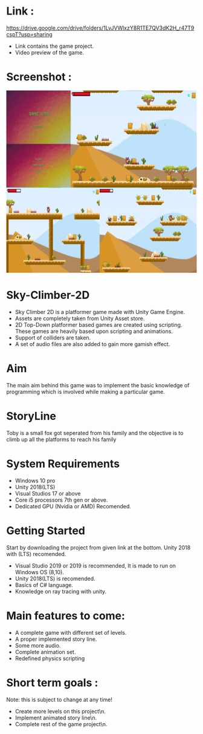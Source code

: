 # Link : 
https://drive.google.com/drive/folders/1LvJVWlxzY8R1TE7QV3dK2H_r47T9cspT?usp=sharing

* Link contains the game project.
* Video preview of the game.

# Screenshot : 

![](GameCollage.png)

# Sky-Climber-2D
* Sky Climber 2D is a platformer game made with Unity Game Engine. 
* Assets are completely taken from Unity Asset store.
* 2D Top-Down platformer based games are created using scripting. These games are heavily based upon scripting and animations.
* Support of colliders are taken.
* A set of audio files are also added to gain more gamish effect.

# Aim
The main aim behind this game was to implement the basic knowledge of programming which is involved while making a particular game.

# StoryLine 
Toby is a small fox got seperated from his family and the objective is to climb up all the platforms to reach his family
# System Requirements
* Windows 10 pro
* Unity 2018(LTS)
* Visual Studios 17 or above
* Core i5 processors 7th gen or above.
* Dedicated GPU (Nvidia or AMD) Recomended.

# Getting Started
Start by downloading the project from given link at the bottom.
Unity 2018 with (LTS) recomended.

* Visual Studio 2019 or 2019 is recommended, It is made to run on Windows OS (8,10).
* Unity 2018(LTS) is recomended.
* Basics of C# language.
* Knowledge on ray tracing with unity.

# Main features to come:
* A complete game with different set of levels.
* A proper implemented story line.
* Some more audio.
* Complete animation set.
* Redefined physics scripting


# Short term goals :
Note: this is subject to change at any time!

* Create more levels on this project\n.
* Implement animated story line\n.
* Complete rest of the game project\n.






